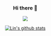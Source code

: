 <div align=center>
   <h3>Hi there 👋 </h3>
   <img src="https://hits.seeyoufarm.com/api/count/incr/badge.svg?url=https%3A%2F%2Fgithub.com%2Fscl2589&count_bg=%2379C83D&title_bg=%23555555&icon=&icon_color=%23E7E7E7&title=hits&edge_flat=false">

[![Lin's github stats](https://github-readme-stats.vercel.app/api?username=scl2589&count_private=true&show_icons=true&theme=dracula)](https://github.com/anuraghazra/github-readme-stats)
</div>
<!--
**scl2589/scl2589** is a ✨ _special_ ✨ repository because its `README.md` (this file) appears on your GitHub profile.

Here are some ideas to get you started:

- 🔭 I’m currently working on ...
- 🌱 I’m currently learning ...
- 👯 I’m looking to collaborate on ...
- 🤔 I’m looking for help with ...
- 💬 Ask me about ...
- 📫 How to reach me: ...
- 😄 Pronouns: ...
- ⚡ Fun fact: ...
-->
